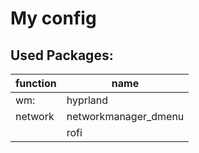 # My config 
## Used Packages:
 | function | name | 
 | --- | ---|
 | wm: | hyprland |
 | network | networkmanager_dmenu |
 | | rofi |
